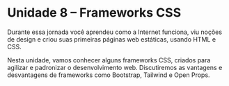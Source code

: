 # Unidade 8 – Frameworks CSS

Durante essa jornada você aprendeu como a Internet funciona, viu noções de design e criou suas primeiras páginas web estáticas, usando HTML e CSS.

Nesta unidade, vamos conhecer alguns frameworks CSS, criados para agilizar e padronizar o desenvolvimento web. Discutiremos as vantagens e desvantagens de frameworks como Bootstrap, Tailwind e Open Props.
